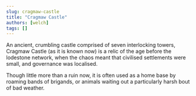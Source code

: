 ```yaml
---
slug: cragmaw-castle
title: "Cragmaw Castle"
authors: [welch]
tags: []
---
```


An ancient, crumbling castle comprised of seven interlocking towers, Cragmaw Castle (as it is known now) is a relic of the age before the lodestone network, when the chaos meant that civilised settlements were small, and governance was localised.
 
Though little more than a ruin now, it is often used as a home base by roaming bands of brigands, or animals waiting out a particularly harsh bout of bad weather.